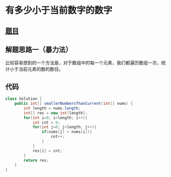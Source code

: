 # 有多少小于当前数字的数字

## [题目](https://leetcode-cn.com/problems/how-many-numbers-are-smaller-than-the-current-number/)

## 解题思路一（暴力法）
比较容易想到的一个方法是，对于数组中的每一个元素，我们都遍历数组一次，统计小于当前元素的数的数目。

## 代码
```java
class Solution {
    public int[] smallerNumbersThanCurrent(int[] nums) {
        int length = nums.length;
        int[] res = new int[length];
        for(int i=0; i<length; i++){
            int cnt = 0;
            for(int j=0; j<length; j++){
                if(nums[j] < nums[i]){
                    cnt++;
                }
            }
            res[i] = cnt;
        }
        return res;
    }
}
```

